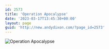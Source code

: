 ```yaml
---
id: 2573
title: 'Operation Apocalypse'
date: '2023-03-17T13:45:30+00:00'
layout: page
guid: 'http://new.andydixon.com/?page_id=2573'
---
```


![Operation Apocalypse](https://i0.wp.com/assets.g8x2.ldn.idrivee2-23.com/posters/Operation%20Apocalypse%2001.jpg?w=1200&ssl=1 "Operation Apocalypse")